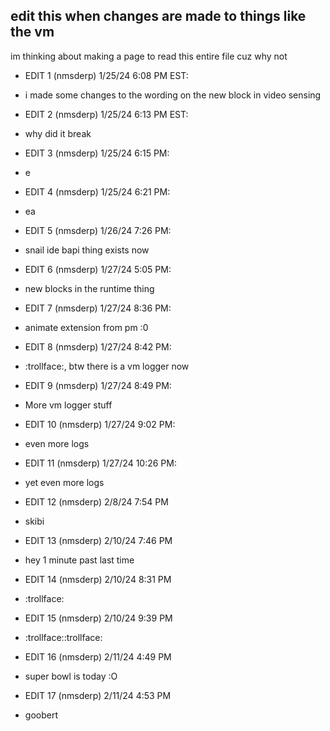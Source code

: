 ## edit this when changes are made to things like the vm
im thinking about making a page to read this entire file cuz why not
    
- EDIT 1 (nmsderp) 1/25/24 6:08 PM EST:
- i made some changes to the wording on the new block in video sensing
   
- EDIT 2 (nmsderp) 1/25/24 6:13 PM EST:
- why did it break
   
- EDIT 3 (nmsderp) 1/25/24 6:15 PM:
- e
  
- EDIT 4 (nmsderp) 1/25/24 6:21 PM:
- ea
  
- EDIT 5 (nmsderp) 1/26/24 7:26 PM:
- snail ide bapi thing exists now
  
- EDIT 6 (nmsderp) 1/27/24 5:05 PM:
- new blocks in the runtime thing
  
- EDIT 7 (nmsderp) 1/27/24 8:36 PM:
- animate extension from pm :0

- EDIT 8 (nmsderp) 1/27/24 8:42 PM:
- :trollface:, btw there is a vm logger now

- EDIT 9 (nmsderp) 1/27/24 8:49 PM:
- More vm logger stuff
  
- EDIT 10 (nmsderp) 1/27/24 9:02 PM:
- even more logs
  
- EDIT 11 (nmsderp) 1/27/24 10:26 PM:
- yet even more logs
  
- EDIT 12 (nmsderp) 2/8/24 7:54 PM
- skibi

- EDIT 13 (nmsderp) 2/10/24 7:46 PM
- hey 1 minute past last time

- EDIT 14 (nmsderp) 2/10/24 8:31 PM
- :trollface:
  
- EDIT 15 (nmsderp) 2/10/24 9:39 PM
- :trollface::trollface:

- EDIT 16 (nmsderp) 2/11/24 4:49 PM
- super bowl is today :O

- EDIT 17 (nmsderp) 2/11/24 4:53 PM
- goobert
